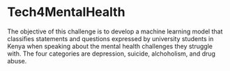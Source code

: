 # Tech4MentalHealth

The objective of this challenge is to develop a machine learning model that classifies statements and questions expressed by university students 
in Kenya when speaking about the mental health challenges they struggle with. The four categories are depression, suicide, alchoholism, and drug abuse.
